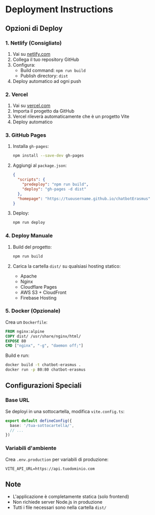 # Deployment Instructions

## Opzioni di Deploy

### 1. Netlify (Consigliato)

1. Vai su [netlify.com](https://www.netlify.com)
2. Collega il tuo repository GitHub
3. Configura:
   - Build command: `npm run build`
   - Publish directory: `dist`
4. Deploy automatico ad ogni push

### 2. Vercel

1. Vai su [vercel.com](https://vercel.com)
2. Importa il progetto da GitHub
3. Vercel rileverà automaticamente che è un progetto Vite
4. Deploy automatico

### 3. GitHub Pages

1. Installa `gh-pages`:
   ```bash
   npm install --save-dev gh-pages
   ```

2. Aggiungi al `package.json`:
   ```json
   {
     "scripts": {
       "predeploy": "npm run build",
       "deploy": "gh-pages -d dist"
     },
     "homepage": "https://tuousername.github.io/chatbotErasmus"
   }
   ```

3. Deploy:
   ```bash
   npm run deploy
   ```

### 4. Deploy Manuale

1. Build del progetto:
   ```bash
   npm run build
   ```

2. Carica la cartella `dist/` su qualsiasi hosting statico:
   - Apache
   - Nginx
   - Cloudflare Pages
   - AWS S3 + CloudFront
   - Firebase Hosting

### 5. Docker (Opzionale)

Crea un `Dockerfile`:

```dockerfile
FROM nginx:alpine
COPY dist/ /usr/share/nginx/html/
EXPOSE 80
CMD ["nginx", "-g", "daemon off;"]
```

Build e run:
```bash
docker build -t chatbot-erasmus .
docker run -p 80:80 chatbot-erasmus
```

## Configurazioni Speciali

### Base URL
Se deployi in una sottocartella, modifica `vite.config.ts`:

```typescript
export default defineConfig({
  base: '/tua-sottocartella/',
  // ...
})
```

### Variabili d'ambiente
Crea `.env.production` per variabili di produzione:

```
VITE_API_URL=https://api.tuodominio.com
```

## Note
- L'applicazione è completamente statica (solo frontend)
- Non richiede server Node.js in produzione
- Tutti i file necessari sono nella cartella `dist/`
